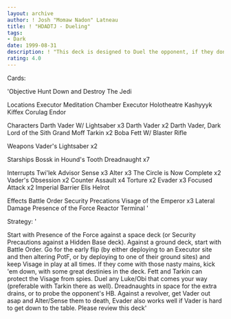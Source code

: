 ```yaml
---
layout: archive
author: ! Josh "Momaw Nadon" Latneau
title: ! "HDADTJ - Dueling"
tags:
- Dark
date: 1999-08-31
description: ! "This deck is designed to Duel the opponent, if they don't play with Luke/Obi (the majority of people do though) then this deck can also take care of all the other popular decks out there. The only problem so far is operatives, but it all depends on the dr"
rating: 4.0
---
```

Cards: 

'Objective
Hunt Down and Destroy The Jedi

Locations
Executor Meditation Chamber
Executor Holotheatre
Kashyyyk
Kiffex
Corulag
Endor

Characters
Darth Vader W/ Lightsaber x3
Darth Vader x2
Darth Vader, Dark Lord of the Sith
Grand Moff Tarkin x2
Boba Fett W/ Blaster Rifle

Weapons
Vader's Lightsaber x2

Starships
Bossk in Hound's Tooth
Dreadnaught x7

Interrupts
Twi'lek Advisor
Sense x3
Alter x3
The Circle is Now Complete x2
Vader's Obsession x2
Counter Assault x4
Torture x2
Evader x3
Focused Attack x2
Imperial Barrier
Elis Helrot

Effects
Battle Order
Security Precations
Visage of the Emperor x3
Lateral Damage
Presence of the Force
Reactor Terminal
'

Strategy: '

Start with Presence of the Force against a space deck (or Security Precautions against a Hidden Base deck). Against a ground deck, start with  Battle Order. Go for the early flip (by either deploying to an Executor site and then altering PotF, or by deploying to one of their ground sites) and keep Visage in play at all times. If they come with those nasty mains, kick 'em down, with some great destinies in the deck. Fett and Tarkin can protect the Visage from spies. Duel any Luke/Obi that comes your way (preferable with Tarkin there as well). Dreadnaughts in space for the extra drains, or to probe the opponent's HB. Against a revolver, get Vader out asap and Alter/Sense them to death, Evader also works well if Vader is hard to get down to the table. Please review this deck'